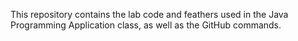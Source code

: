 This repository contains the lab code and feathers used in the Java Programming Application class, as well as the GitHub commands.
